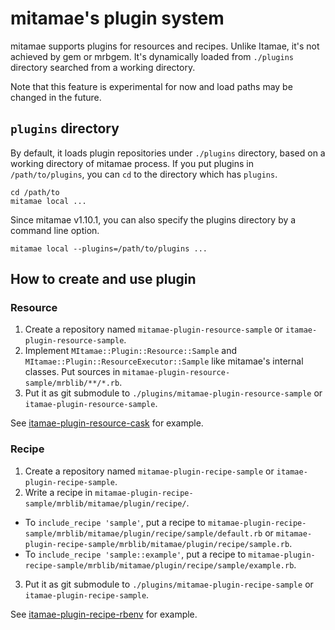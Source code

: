 # mitamae's plugin system

mitamae supports plugins for resources and recipes. Unlike Itamae, it's not achieved by gem or mrbgem.
It's dynamically loaded from `./plugins` directory searched from a working directory.

Note that this feature is experimental for now and load paths may be changed in the future.

## `plugins` directory

By default, it loads plugin repositories under `./plugins` directory, based on a working directory of mitamae process.
If you put plugins in `/path/to/plugins`, you can `cd` to the directory which has `plugins`.

```
cd /path/to
mitamae local ...
```

Since mitamae v1.10.1, you can also specify the plugins directory by a command line option.

```
mitamae local --plugins=/path/to/plugins ...
```

## How to create and use plugin
### Resource

1. Create a repository named `mitamae-plugin-resource-sample` or `itamae-plugin-resource-sample`.
2. Implement `MItamae::Plugin::Resource::Sample` and `MItamae::Plugin::ResourceExecutor::Sample` like mitamae's internal classes. Put sources in `mitamae-plugin-resource-sample/mrblib/**/*.rb`.
3. Put it as git submodule to `./plugins/mitamae-plugin-resource-sample` or `itamae-plugin-resource-sample`.

See [itamae-plugin-resource-cask](https://github.com/k0kubun/itamae-plugin-resource-cask) for example.

### Recipe

1. Create a repository named `mitamae-plugin-recipe-sample` or `itamae-plugin-recipe-sample`.
2. Write a recipe in `mitamae-plugin-recipe-sample/mrblib/mitamae/plugin/recipe/`.
  - To `include_recipe 'sample'`, put a recipe to `mitamae-plugin-recipe-sample/mrblib/mitamae/plugin/recipe/sample/default.rb` or `mitamae-plugin-recipe-sample/mrblib/mitamae/plugin/recipe/sample.rb`.
  - To `include_recipe 'sample::example'`, put a recipe to `mitamae-plugin-recipe-sample/mrblib/mitamae/plugin/recipe/sample/example.rb`.
3. Put it as git submodule to `./plugins/mitamae-plugin-recipe-sample` or `itamae-plugin-recipe-sample`.

See [itamae-plugin-recipe-rbenv](https://github.com/k0kubun/itamae-plugin-recipe-rbenv) for example.
